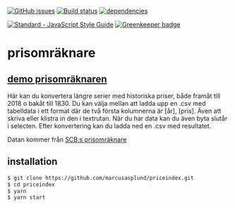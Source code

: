[![GitHub issues](https://img.shields.io/github/issues/marcusasplund/prisomraknare.svg)](https://github.com/marcusasplund/prisomraknare/issues)
[![Build status](https://travis-ci.org/marcusasplund/prisomraknare.svg?branch=master)](https://travis-ci.org/marcusasplund/prisomraknare)
[![dependencies](https://david-dm.org/marcusasplund/prisomraknare.svg)](https://david-dm.org/marcusasplund/prisomraknare)

[![Standard - JavaScript Style Guide](https://cdn.rawgit.com/feross/standard/master/badge.svg)](https://github.com/feross/standard) [![Greenkeeper badge](https://badges.greenkeeper.io/marcusasplund/priceindex.svg)](https://greenkeeper.io/)

# prisomräknare

## [demo prisomräknaren](https://pap.as/prisomraknare/)

Här kan du konvertera längre serier med historiska priser, både framåt till 2018 o bakåt till 1830. Du kan välja mellan att ladda upp en .csv med tabelldata i ett format där de två första kolumnerna är [år], [pris]. Även att skriva eller klistra in den i textrutan.
När du har data kan du även byta slutår i selecten. Efter konvertering kan du ladda ned en .csv med resultatet.

Datan kommer från [SCB:s prisomräknare](https://www.scb.se/hitta-statistik/sverige-i-siffror/prisomraknaren/)

## installation

````bash
$ git clone https://github.com/marcusasplund/priceindex.git
$ cd priceindex
$ yarn
$ yarn start

````
